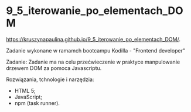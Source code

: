 # 9_5_iterowanie_po_elementach_DOM

https://kruszynapaulina.github.io/9_5_iterowanie_po_elementach_DOM/.

Zadanie wykonane w ramamch bootcampu Kodilla - "Frontend developer"

Zadanie:
Zadanie ma na celu przećwieczenie w praktyce manpulowanie drzewem DOM za pomoca Javascriptu.

Rozwiązania, tchnologie i narzędzia:
- HTML 5;
- JavaScript;
- npm (task runner).
